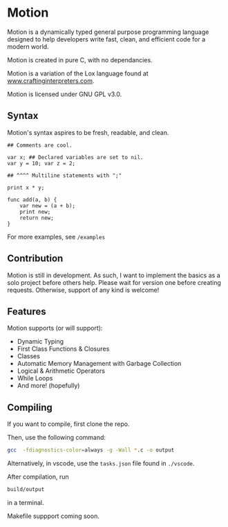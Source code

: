 # Motion

Motion is a dynamically typed general purpose programming language designed to help developers write fast, clean, and efficient code for a modern world.

Motion is created in pure C, with no dependancies.

Motion is a variation of the Lox language found at www.craftinginterpreters.com.

Motion is licensed under GNU GPL v3.0.

## Syntax

Motion's syntax aspires to be fresh, readable, and clean.

```
## Comments are cool.

var x; ## Declared variables are set to nil.
var y = 10; var z = 2;

## ^^^^ Multiline statements with ";"

print x * y;

func add(a, b) {
	var new = (a + b);
	print new;
	return new;
}

```

For more examples, see ```/examples```

## Contribution

Motion is still in development. As such, I want to implement the basics as a solo project before others help. Please wait for version one before creating requests.
Otherwise, support of any kind is welcome!

## Features

Motion supports (or will support):

* Dynamic Typing
* First Class Functions & Closures
* Classes
* Automatic Memory Management with Garbage Collection
* Logical & Arithmetic Operators
* While Loops
* And more! (hopefully)

## Compiling

If you want to compile, first clone the repo.

Then, use the following command:

```bash
gcc  -fdiagnostics-color=always -g -Wall *.c -o output
```

Alternatively, in vscode, use the ```tasks.json``` file found in ```./vscode```.

After compilation, run

```bash
build/output
```

in a terminal.

Makefile suppport coming soon.
